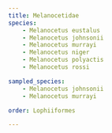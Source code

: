 ```yaml
---
title: Melanocetidae
species:
    - Melanocetus eustalus
    - Melanocetus johnsonii
    - Melanocetus murrayi
    - Melanocetus niger
    - Melanocetus polyactis
    - Melanocetus rossi

sampled_species:
    - Melanocetus johnsonii
    - Melanocetus murrayi

order: Lophiiformes

---
```

